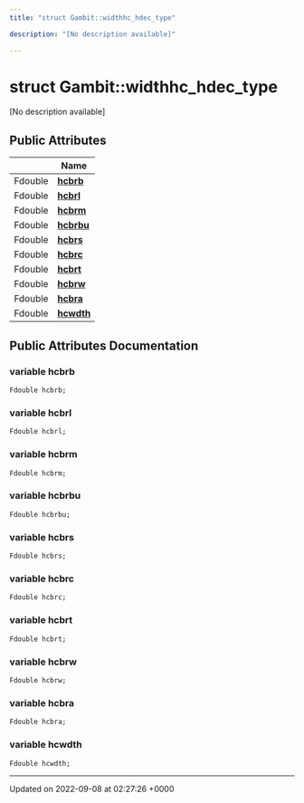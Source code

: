 ```yaml
---
title: "struct Gambit::widthhc_hdec_type"

description: "[No description available]"

---
```


# struct Gambit::widthhc_hdec_type



[No description available]

## Public Attributes

|                | Name           |
| -------------- | -------------- |
| Fdouble | **[hcbrb](/documentation/code/classes/structgambit_1_1widthhc__hdec__type/#variable-hcbrb)**  |
| Fdouble | **[hcbrl](/documentation/code/classes/structgambit_1_1widthhc__hdec__type/#variable-hcbrl)**  |
| Fdouble | **[hcbrm](/documentation/code/classes/structgambit_1_1widthhc__hdec__type/#variable-hcbrm)**  |
| Fdouble | **[hcbrbu](/documentation/code/classes/structgambit_1_1widthhc__hdec__type/#variable-hcbrbu)**  |
| Fdouble | **[hcbrs](/documentation/code/classes/structgambit_1_1widthhc__hdec__type/#variable-hcbrs)**  |
| Fdouble | **[hcbrc](/documentation/code/classes/structgambit_1_1widthhc__hdec__type/#variable-hcbrc)**  |
| Fdouble | **[hcbrt](/documentation/code/classes/structgambit_1_1widthhc__hdec__type/#variable-hcbrt)**  |
| Fdouble | **[hcbrw](/documentation/code/classes/structgambit_1_1widthhc__hdec__type/#variable-hcbrw)**  |
| Fdouble | **[hcbra](/documentation/code/classes/structgambit_1_1widthhc__hdec__type/#variable-hcbra)**  |
| Fdouble | **[hcwdth](/documentation/code/classes/structgambit_1_1widthhc__hdec__type/#variable-hcwdth)**  |

## Public Attributes Documentation

### variable hcbrb

```
Fdouble hcbrb;
```


### variable hcbrl

```
Fdouble hcbrl;
```


### variable hcbrm

```
Fdouble hcbrm;
```


### variable hcbrbu

```
Fdouble hcbrbu;
```


### variable hcbrs

```
Fdouble hcbrs;
```


### variable hcbrc

```
Fdouble hcbrc;
```


### variable hcbrt

```
Fdouble hcbrt;
```


### variable hcbrw

```
Fdouble hcbrw;
```


### variable hcbra

```
Fdouble hcbra;
```


### variable hcwdth

```
Fdouble hcwdth;
```


-------------------------------

Updated on 2022-09-08 at 02:27:26 +0000